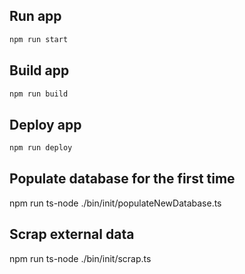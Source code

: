 
## Run app
```bash
npm run start
```
## Build app
```bash
npm run build
```

## Deploy app
```bash
npm run deploy
```
## Populate database for the first time
npm run ts-node ./bin/init/populateNewDatabase.ts

## Scrap external data
npm run ts-node ./bin/init/scrap.ts
